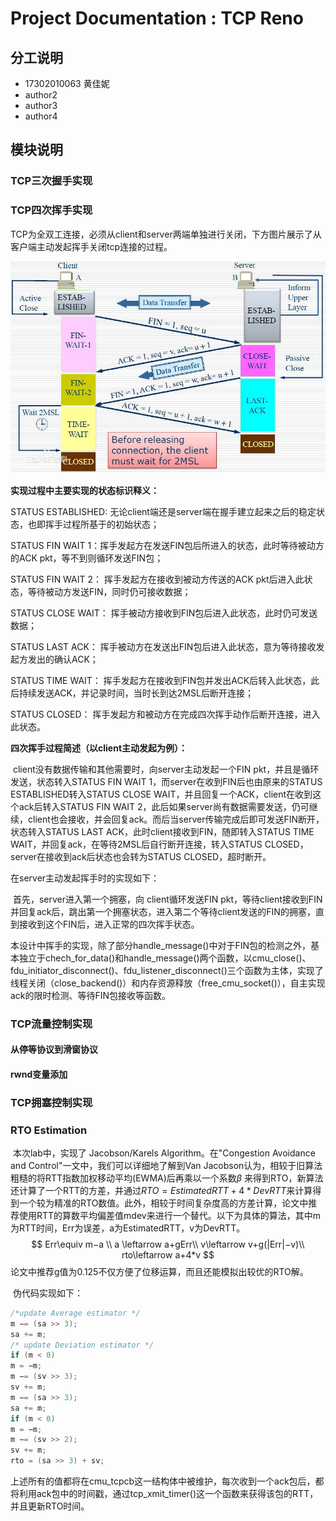 # Project Documentation : TCP Reno

## 分工说明

- 17302010063 黄佳妮
- author2
- author3
- author4


## 模块说明

### TCP三次握手实现

### TCP四次挥手实现

​        TCP为全双工连接，必须从client和server两端单独进行关闭，下方图片展示了从客户端主动发起挥手关闭tcp连接的过程。

![tcpwave.png](./assets/tcpwave.png)

**实现过程中主要实现的状态标识释义：**

STATUS ESTABLISHED: 无论client端还是server端在握手建立起来之后的稳定状态，也即挥手过程所基于的初始状态；

STATUS FIN WAIT 1：挥手发起方在发送FIN包后所进入的状态，此时等待被动方的ACK pkt，等不到则循环发送FIN包；

STATUS FIN WAIT 2： 挥手发起方在接收到被动方传送的ACK pkt后进入此状态，等待被动方发送FIN，同时仍可接收数据；

STATUS CLOSE WAIT： 挥手被动方接收到FIN包后进入此状态，此时仍可发送数据；

STATUS LAST ACK： 挥手被动方在发送出FIN包后进入此状态，意为等待接收发起方发出的确认ACK；

STATUS TIME WAIT： 挥手发起方在接收到FIN包并发出ACK后转入此状态，此后持续发送ACK，并记录时间，当时长到达2MSL后断开连接；

STATUS CLOSED： 挥手发起方和被动方在完成四次挥手动作后断开连接，进入此状态。

**四次挥手过程简述（以client主动发起为例）：**

​      client没有数据传输和其他需要时，向server主动发起一个FIN pkt，并且是循环发送，状态转入STATUS FIN WAIT 1，而server在收到FIN后也由原来的STATUS ESTABLISHED转入STATUS CLOSE WAIT，并且回复一个ACK，client在收到这个ack后转入STATUS FIN WAIT 2，此后如果server尚有数据需要发送，仍可继续，client也会接收，并会回复ack。而后当server传输完成后即可发送FIN断开，状态转入STATUS LAST ACK，此时client接收到FIN，随即转入STATUS TIME WAIT，并回复ack，在等待2MSL后自行断开连接，转入STATUS CLOSED，server在接收到ack后状态也会转为STATUS CLOSED，超时断开。

在server主动发起挥手时的实现如下：

​        首先，server进入第一个拥塞，向 client循环发送FIN pkt，等待client接收到FIN并回复ack后，跳出第一个拥塞状态，进入第二个等待client发送的FIN的拥塞，直到接收到这个FIN后，进入正常的四次挥手状态。

​       本设计中挥手的实现，除了部分handle_message()中对于FIN包的检测之外，基本独立于chech_for_data()和handle_message()两个函数，以cmu_close()、fdu_initiator_disconnect()、fdu_listener_disconnect()三个函数为主体，实现了线程关闭（close_backend()）和内存资源释放（free_cmu_socket()），自主实现ack的限时检测、等待FIN包接收等函数。

### TCP流量控制实现

#### 从停等协议到滑窗协议

#### rwnd变量添加

### TCP拥塞控制实现


### RTO Estimation

​	本次lab中，实现了 Jacobson/Karels Algorithm。在"Congestion Avoidance and Control"一文中，我们可以详细地了解到Van Jacobson认为，相较于旧算法粗糙的将RTT指数加权移动平均(EWMA)后再乘以一个系数$\beta$ 来得到RTO，新算法还计算了一个RTT的方差，并通过$RTO=EstimatedRTT+4*DevRTT$来计算得到一个较为精准的RTO数值。此外，相较于时间复杂度高的方差计算，论文中推荐使用RTT的算数平均偏差值mdev来进行一个替代。以下为具体的算法，其中m为RTT时间，Err为误差，a为EstimatedRTT，v为DevRTT。
$$
Err\equiv m−a \\
a \leftarrow a+gErr\\
v\leftarrow v+g(|Err|−v)\\
rto\leftarrow a+4*v
$$
​	论文中推荐g值为0.125不仅方便了位移运算，而且还能模拟出较优的RTO解。

​	伪代码实现如下：

```c
/*update Average estimator */
m −= (sa >> 3);
sa += m;
/* update Deviation estimator */
if (m < 0)
m = −m;
m −= (sv >> 3);
sv += m;
m −= (sa >> 3);
sa += m;
if (m < 0)
m = −m;
m −= (sv >> 2);
sv += m;
rto = (sa >> 3) + sv;
```

​	上述所有的值都将在cmu_tcpcb这一结构体中被维护，每次收到一个ack包后，都将利用ack包中的时间戳，通过tcp_xmit_timer()这一个函数来获得该包的RTT，并且更新RTO时间。





